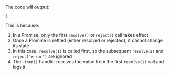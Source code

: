 The code will output:

```
1
```

This is because:

1. In a Promise, only the first `resolve()` or `reject()` call takes effect
2. Once a Promise is settled (either resolved or rejected), it cannot change its state
3. In this case, `resolve(1)` is called first, so the subsequent `resolve(2)` and `reject('error')` are ignored
4. The `.then()` handler receives the value from the first `resolve(1)` call and logs it

